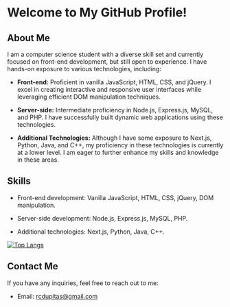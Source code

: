 # Welcome to My GitHub Profile!

## About Me

I am a computer science student with a diverse skill set and currently focused on front-end development, but still open to experience. I have hands-on exposure to various technologies, including:

- **Front-end:** Proficient in vanilla JavaScript, HTML, CSS, and jQuery. I excel in creating interactive and responsive user interfaces while leveraging efficient DOM manipulation techniques.

- **Server-side:** Intermediate proficiency in Node.js, Express.js, MySQL, and PHP. I have successfully built dynamic web applications using these technologies.

- **Additional Technologies:** Although I have some exposure to Next.js, Python, Java, and C++, my proficiency in these technologies is currently at a lower level. I am eager to further enhance my skills and knowledge in these areas.

## Skills

- Front-end development: Vanilla JavaScript, HTML, CSS, jQuery, DOM manipulation.

- Server-side development: Node.js, Express.js, MySQL, PHP.

- Additional technologies: Next.js, Python, Java, C++.

[![Top Langs](https://github-readme-stats.vercel.app/api/top-langs/?username=u-Kuro&layout=compact&theme=radical)](https://github.com/u-Kuro)

## Contact Me

If you have any inquiries, feel free to reach out to me:

- Email: [rcdupitas@gmail.com](mailto:rcdupitas@gmail.com)
